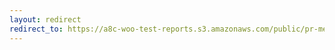 ```yaml
---
layout: redirect
redirect_to: https://a8c-woo-test-reports.s3.amazonaws.com/public/pr-merge/40666/api/index.html
---
```

